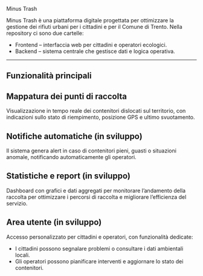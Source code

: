 Minus Trash

Minus Trash è una piattaforma digitale progettata per ottimizzare la gestione dei rifiuti urbani per i cittadini e per il Comune di Trento.
Nella repository ci sono due cartelle:

- Frontend – interfaccia web per cittadini e operatori ecologici.
- Backend – sistema centrale che gestisce dati e logica operativa.

---

## Funzionalità principali

## Mappatura dei punti di raccolta
Visualizzazione in tempo reale dei contenitori dislocati sul territorio, con indicazioni sullo stato di riempimento, posizione GPS e ultimo svuotamento.

## Notifiche automatiche (in sviluppo)
Il sistema genera alert in caso di contenitori pieni, guasti o situazioni anomale, notificando automaticamente gli operatori.

## Statistiche e report (in sviluppo)
Dashboard con grafici e dati aggregati per monitorare l’andamento della raccolta per ottimizzare i percorsi di raccolta e migliorare l’efficienza del servizio.

## Area utente (in sviluppo)
Accesso personalizzato per cittadini e operatori, con funzionalità dedicate:
- I cittadini possono segnalare problemi o consultare i dati ambientali locali.
- Gli operatori possono pianificare interventi e aggiornare lo stato dei contenitori.
